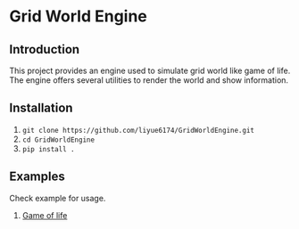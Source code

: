 # Grid World Engine

## Introduction

This project provides an engine used to simulate grid world like game of life.
The engine offers several utilities to render the world and show information.

## Installation

1. `git clone https://github.com/liyue6174/GridWorldEngine.git`
2. `cd GridWorldEngine`
3. `pip install .`

## Examples

Check example for usage.

1. [Game of life](examples/game_of_life.py)
